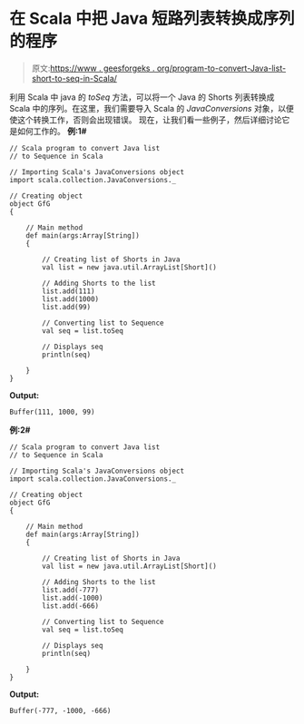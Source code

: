 # 在 Scala 中把 Java 短路列表转换成序列的程序

> 原文:[https://www . geesforgeks . org/program-to-convert-Java-list-short-to-seq-in-Scala/](https://www.geeksforgeeks.org/program-to-convert-java-list-of-shorts-to-seq-in-scala/)

利用 Scala 中 java 的 *toSeq* 方法，可以将一个 Java 的 Shorts 列表转换成 Scala 中的序列。在这里，我们需要导入 Scala 的 *JavaConversions* 对象，以便使这个转换工作，否则会出现错误。
现在，让我们看一些例子，然后详细讨论它是如何工作的。
**例:1#**

```
// Scala program to convert Java list 
// to Sequence in Scala

// Importing Scala's JavaConversions object
import scala.collection.JavaConversions._

// Creating object
object GfG
{ 

    // Main method
    def main(args:Array[String])
    {

        // Creating list of Shorts in Java
        val list = new java.util.ArrayList[Short]()

        // Adding Shorts to the list
        list.add(111)
        list.add(1000)
        list.add(99)

        // Converting list to Sequence 
        val seq = list.toSeq

        // Displays seq
        println(seq)

    }
}
```

**Output:**

```
Buffer(111, 1000, 99)

```

**例:2#**

```
// Scala program to convert Java list 
// to Sequence in Scala

// Importing Scala's JavaConversions object
import scala.collection.JavaConversions._

// Creating object
object GfG
{ 

    // Main method
    def main(args:Array[String])
    {

        // Creating list of Shorts in Java
        val list = new java.util.ArrayList[Short]()

        // Adding Shorts to the list
        list.add(-777)
        list.add(-1000)
        list.add(-666)

        // Converting list to Sequence 
        val seq = list.toSeq

        // Displays seq
        println(seq)

    }
}
```

**Output:**

```
Buffer(-777, -1000, -666)

```